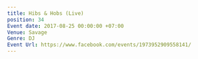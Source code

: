 ```yaml
---
title: Hibs & Hobs (Live)
position: 34
Event date: 2017-08-25 00:00:00 +07:00
Venue: Savage
Genre: DJ
Event Url: https://www.facebook.com/events/1973952909558141/
---
```


